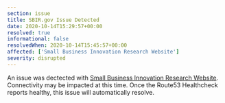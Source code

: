 ```yaml
---
section: issue
title: SBIR.gov Issue Detected
date: 2020-10-14T15:29:57+00:00
resolved: true
informational: false
resolvedWhen: 2020-10-14T15:45:57+00:00
affected: ['Small Business Innovation Research Website']
severity: disrupted
---
```

An issue was dectected with [Small Business Innovation Research Website](https://www.sbir.gov).  Connectivity may be impacted at this time.  Once the Route53 Healthcheck reports healthy, this issue will automatically resolve.
